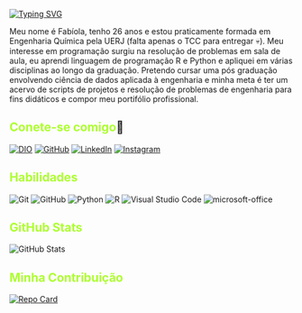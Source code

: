 [![Typing SVG](https://readme-typing-svg.demolab.com?font=Fira+Code&pause=1000&color=13F700&random=false&width=435&lines=Sauda%C3%A7%C3%B5es%2C+povo+%F0%9F%91%8B%F0%9F%8F%BB%F0%9F%91%BD)](https://git.io/typing-svg)

Meu nome é Fabíola, tenho 26 anos e estou praticamente formada em Engenharia Química pela UERJ (falta apenas o TCC para entregar 💀). Meu interesse em programação surgiu na resolução de problemas em sala de aula, eu aprendi linguagem de programação R e Python e apliquei em várias disciplinas ao longo da graduação. Pretendo cursar uma pós graduação envolvendo ciência de dados aplicada à engenharia e minha meta é ter um acervo de scripts de projetos e resolução de problemas de engenharia para fins didáticos e compor meu portifólio profissional. 

## <span style="color:greenyellow">Conete-se comigo</span>🔗

[![DIO](https://img.shields.io/badge/Meu%20perfil%20na%20DIO-FFF%230077B5.svg?style=for-the-badge&goColor=white)](https://www.dio.me/users/fabiolazimmersallez)
[![GitHub](https://img.shields.io/badge/GitHbt-FF?style=for-the-badge&logo=github&logoColor=white)](+https://github.com/fabizs)
[![LinkedIn](https://img.shields.io/badge/linkedin-FFF%230077B5.svg?style=for-the-badge&logo=linkedin&logoColor=white)](https://www.linkedin.com/in/fabiolazimmer/)    [![Instagram](https://img.shields.io/badge/Instagram-FFF%23E4405F.svg?style=for-the-badge&logo=Instagram&logoColor=white)](https://instagram.com/fabizs?igshid=NGVhN2U2NjQ0Yg==)

## <span style="color:greenyellow">Habilidades</span>

![Git](https://img.shields.io/badge/Git-FF?style=for-the-badge&logo=git&logoColor=white)
![GitHub](https://img.shields.io/badge/GitHub-F?style=for-the-badge&logo=github&logoColor=white)
![Python](https://img.shields.io/badge/Python-FF?style=for-the-badge&logo=python&logoColor=white)
![R](https://img.shields.io/badge/R-FF?style=for-the-badge&logo=R&logoColor=white)
![Visual Studio Code](https://img.shields.io/badge/-Visual%20Studio%20Code-FF?style=for-the-badge&logo=visual-studio-code&logoColor=white)
![microsoft-office](https://img.shields.io/badge/-microsoft_office-F?style=for-the-badge&logo=microsoft-office&labelColor)

## <span style="color:greenyellow">GitHub Stats</span>

![GitHub Stats](https://github-readme-stats.vercel.app/api?username=fabizs&theme=transparent&bg_color=000&border_color=00F72FFF&show_icons=true&icon_color=00F72FFF&title_color=00F72FFF&text_color=FFF)

## <span style="color:greenyellow">Minha Contribuição</span>

[![Repo Card](https://github-readme-stats.vercel.app/api/pin/?username=fabizs&repo=dio-lab-open-source&bg_color=000&border_color=00F72FFF&show_icons=true&icon_color=00F72FFF&title_color=00F72FFF&text_color=FFF)](https://github.com/fabizs/dio-lab-open-source)
